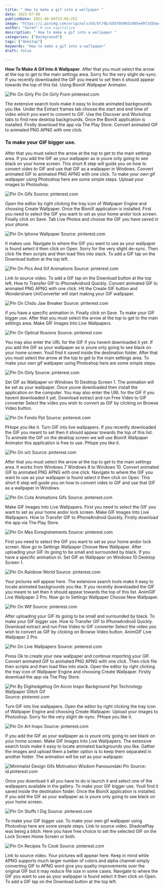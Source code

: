 ```yaml
---
title: " How to make a gif into a wallpaper "
date: 2021-07-08
publishDate: 2021-06-04T23:09:25Z
image: "https://i.pinimg.com/originals/b5/bf/8b/b5bf8b9653405e4972d3dae2631ec748.gif"
author: "Soren" # use capitalize
description: " How to make a gif into a wallpaper "
categories: ["Background"]
tags: ["dekstop"]
keywords: "How to make a gif into a wallpaper"
draft: false

---
```



**How To Make A Gif Into A Wallpaper**. After that you must select the arrow at the top to get to the main settings area. Sorry for the very slight de-sync. If you recently downloaded the GIF you meant to set then it should appear towards the top of this list. Using BioniX Wallpaper Animator.

![Pin On Girly](https://i.pinimg.com/originals/b9/4d/8f/b94d8ff1493d51e77256f7ad32edfee7.gif "Pin On Girly")
Pin On Girly From pinterest.com


The extensive search tools make it easy to locate animated backgrounds you like. Under the Extract frames tab choose the start and end time of video which you want to convert to GIF. Use the Discover and Workshop tabs to find new desktop backgrounds. Once the BioniX application is installed. Firstly download the app via The Play Store. Convert animated GIF to animated PNG APNG with one click.

### To make your GIF bigger use.

After that you must select the arrow at the top to get to the main settings area. If you add the GIF as your wallpaper as is youre only going to see black on your home screen. This short 6 step will guide you on how to convert vides to GIF and use that GIF as a wallpaper in Windows. Convert animated GIF to animated PNG APNG with one click. To make your own gif wallpaper using Photoshop here are some simple steps. Upload your images to Photoshop.


![Pin On Gifs](https://i.pinimg.com/originals/ee/29/98/ee2998cdb1cf6a6bf66bf65fe0076fd2.gif "Pin On Gifs")
Source: pinterest.com

Open the editor by right clicking the tray icon of Wallpaper Engine and choosing Create Wallpaper. Once the BioniX application is installed. First you need to select the GIF you want to set as your home andor lock screen. Finally click on Save. Tab Live Photos and choose the GIF you have saved in your phone.

![Pin On Iphone Wallpaper](https://i.pinimg.com/originals/5a/69/43/5a6943b231c1eb459b78484fdc95196c.gif "Pin On Iphone Wallpaper")
Source: pinterest.com

It makes use. Navigate to where the GIF you want to use as your wallpaper is found select it then click on Open. Sorry for the very slight de-sync. Then click file then scripts and then load files into stack. To add a GIF tap on the Download button at the top left.

![Pin On Pics And Gif Animations](https://i.pinimg.com/originals/8a/5f/7c/8a5f7c905841402a72bb92c888a78b1a.gif "Pin On Pics And Gif Animations")
Source: pinterest.com

Link to source video. To add a GIF tap on the Download button at the top left. How to Transfer GIF to iPhoneAndroid Quickly. Convert animated GIF to animated PNG APNG with one click. Hit the Create GIF button and Wondershare UniConverter will start making your GIF wallpaper.

![Pin On Chido Jaw Breaker](https://i.pinimg.com/originals/13/31/20/13312045ba691fcb8d1fbae330d937e0.gif "Pin On Chido Jaw Breaker")
Source: pinterest.com

If you have a specific animation in. Finally click on Save. To make your GIF bigger use. After that you must select the arrow at the top to get to the main settings area. Make GIF Images Into Live Wallpapers.

![Pin On Optical Illusions](https://i.pinimg.com/originals/3d/0b/fb/3d0bfb13aee5c72c203a2b15b8627be6.gif "Pin On Optical Illusions")
Source: pinterest.com

You may also enter the URL for the GIF if you havent downloaded it yet. If you add the GIF as your wallpaper as is youre only going to see black on your home screen. Youll find it saved inside the destination folder. After that you must select the arrow at the top to get to the main settings area. To make your own gif wallpaper using Photoshop here are some simple steps.

![Pin On Girly](https://i.pinimg.com/originals/b9/4d/8f/b94d8ff1493d51e77256f7ad32edfee7.gif "Pin On Girly")
Source: pinterest.com

Set GIF as Wallpaper on Windows 10 Desktop Screen 1. The animation will be set as your wallpaper. Once youve downloaded then install the application on the computer. You may also enter the URL for the GIF if you havent downloaded it yet. Download extract and run Free Video to GIF converter Select the video you wish to convert as GIF by clicking on Browse Video button.

![Pin On Fondo Ppt](https://i.pinimg.com/originals/05/ef/9c/05ef9cca618657e02f8593a79036c5c4.gif "Pin On Fondo Ppt")
Source: pinterest.com

PHope you like it. Turn GIF into live wallpapers. If you recently downloaded the GIF you meant to set then it should appear towards the top of this list. To animate the GIF on the desktop screen we will use BioniX Wallpaper Animator this application is free to use. PHope you like it.

![Pin On לוגו](https://i.pinimg.com/originals/a8/38/d3/a838d3f5933da7229a6e103c216eec90.gif "Pin On לוגו")
Source: pinterest.com

After that you must select the arrow at the top to get to the main settings area. It works from Windows 7 Windows 8 to Windows 10. Convert animated GIF to animated PNG APNG with one click. Navigate to where the GIF you want to use as your wallpaper is found select it then click on Open. This short 6 step will guide you on how to convert vides to GIF and use that GIF as a wallpaper in Windows.

![Pin On Cute Animations Gifs](https://i.pinimg.com/originals/e0/34/bc/e034bc3cba462cc5e3f8e46a7edd4d10.gif "Pin On Cute Animations Gifs")
Source: pinterest.com

Make GIF Images Into Live Wallpapers. First you need to select the GIF you want to set as your home andor lock screen. Make GIF Images Into Live Wallpapers. How to Transfer GIF to iPhoneAndroid Quickly. Firstly download the app via The Play Store.

![Pin On Mes Enregistrements](https://i.pinimg.com/originals/93/2f/d0/932fd00d9b43753061c47739f0cc777b.gif "Pin On Mes Enregistrements")
Source: pinterest.com

First you need to select the GIF you want to set as your home andor lock screen. Now go to Settings Wallpaper Choose New Wallpaper. After uploading your GIF its going to be small and surrounded by black. If you have a specific animation in. Set GIF as Wallpaper on Windows 10 Desktop Screen 1.

![Pin On Rainbow World](https://i.pinimg.com/originals/47/61/5d/47615dbf841571a48547a262a8a1067d.gif "Pin On Rainbow World")
Source: pinterest.com

Your pictures will appear here. The extensive search tools make it easy to locate animated backgrounds you like. If you recently downloaded the GIF you meant to set then it should appear towards the top of this list. AnimGIF Live Wallpaper 2 Pro. Now go to Settings Wallpaper Choose New Wallpaper.

![Pin On Wtf](https://i.pinimg.com/originals/79/98/76/79987683faf27c0c4ddb2e57f2bfddac.gif "Pin On Wtf")
Source: pinterest.com

After uploading your GIF its going to be small and surrounded by black. To make your GIF bigger use. How to Transfer GIF to iPhoneAndroid Quickly. Download extract and run Free Video to GIF converter Select the video you wish to convert as GIF by clicking on Browse Video button. AnimGIF Live Wallpaper 2 Pro.

![Pin On Live Wallpapers](https://i.pinimg.com/originals/e9/c8/47/e9c8479e68c2b793e280a676f1166354.gif "Pin On Live Wallpapers")
Source: pinterest.com

Press Ok to create your new wallpaper and continue importing your GIF. Convert animated GIF to animated PNG APNG with one click. Then click file then scripts and then load files into stack. Open the editor by right clicking the tray icon of Wallpaper Engine and choosing Create Wallpaper. Firstly download the app via The Play Store.

![Pin By Digihedgehog On Aicon Inspo Background Ppt Technology Wallpaper Glitch Gif](https://i.pinimg.com/originals/63/7a/4d/637a4d42e1738853b2f96ffbbd60622a.gif "Pin By Digihedgehog On Aicon Inspo Background Ppt Technology Wallpaper Glitch Gif")
Source: pinterest.com

Turn GIF into live wallpapers. Open the editor by right clicking the tray icon of Wallpaper Engine and choosing Create Wallpaper. Upload your images to Photoshop. Sorry for the very slight de-sync. PHope you like it.

![Pin On Art Inspo](https://i.pinimg.com/originals/28/32/2f/28322fe5f387ab38a6f360e3f48e434b.gif "Pin On Art Inspo")
Source: pinterest.com

If you add the GIF as your wallpaper as is youre only going to see black on your home screen. Make GIF Images Into Live Wallpapers. The extensive search tools make it easy to locate animated backgrounds you like. Gather the images and upload them a better option is to keep them separated in another folder. The animation will be set as your wallpaper.

![Minimalist Design Gifs Motivation Wisdom Panosundaki Pin](https://i.pinimg.com/originals/5a/c9/3d/5ac93d157cd48aa07ded95a20f1d42f4.gif "Minimalist Design Gifs Motivation Wisdom Panosundaki Pin")
Source: id.pinterest.com

Once you download it all you have to do is launch it and select one of the wallpapers available in the gallery. To make your GIF bigger use. Youll find it saved inside the destination folder. Once the BioniX application is installed. If you add the GIF as your wallpaper as is youre only going to see black on your home screen.

![Pin On Stuffs I Dig](https://i.pinimg.com/originals/a5/90/78/a59078e23ffbff71e371fc2d04ca1855.gif "Pin On Stuffs I Dig")
Source: pinterest.com

To make your GIF bigger use. To make your own gif wallpaper using Photoshop here are some simple steps. Link to source video. ShadowPlay was being a bitch. Here you have free choice to set the selected GIF on the Lock Screen Home Screen or both.

![Pin On Recipes To Cook](https://i.pinimg.com/originals/b5/bf/8b/b5bf8b9653405e4972d3dae2631ec748.gif "Pin On Recipes To Cook")
Source: pinterest.com

Link to source video. Your pictures will appear here. Keep in mind while APNG supports much larger number of colors and alpha channel simply converting GIF to APNG wont give you quality improvements over the original GIF but it may reduce file size in some cases. Navigate to where the GIF you want to use as your wallpaper is found select it then click on Open. To add a GIF tap on the Download button at the top left.

